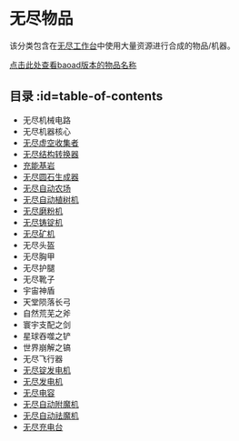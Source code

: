 # 无尽物品 

该分类包含在[无尽工作台](/Infinity-Forge)中使用大量资源进行合成的物品/机器。

[点击此处查看baoad版本的物品名称](/Infinity-Items-baoad)

## 目录 :id=table-of-contents

- 无尽机械电路
- 无尽机器核心
- [无尽虚空收集者](/Void-Harvester)
- [无尽结构转换器](/Singularity-Constructor)
- [充能基岩](/Powered-Bedrock)
- [无尽圆石生成器](/Cobblestone-Generator)
- [无尽自动农场](/Virtual-Farm)
- [无尽自动植树机](/Tree-Grower)
- [无尽磨粉机](/Dust-Extractor)
- [无尽铸锭机](/Ingot-Former)
- [无尽矿机](/Quarries)
- 无尽头盔
- 无尽胸甲
- 无尽护腿
- 无尽靴子
- 宇宙神盾
- 天堂陨落长弓
- 自然荒芜之斧
- 寰宇支配之剑
- 星球吞噬之铲
- 世界崩解之镐
- 无尽飞行器
- [无尽锭发电机](/Infinity-Reactor)
- [无尽发电机](/Infinite-Panel)
- [无尽电容](/Slimefun-Extension#infinity-capacitor)
- [无尽自动附魔机](/Slimefun-Extension#infinity-enchanter)
- [无尽自动祛魔机](/Slimefun-Extension#infinity-disenchanter)
- [无尽充电台](/Slimefun-Extension#infinity-charger)

